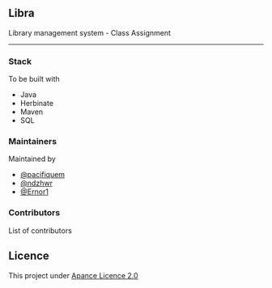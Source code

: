 ## Libra  
Library management system  - 
Class Assignment    
___
### Stack  
To be built with
- Java
- Herbinate 
- Maven
- SQL

 ### Maintainers
 Maintained by 
- [@pacifiquem](https://github.com/pacifiquem)   
- [@ndzhwr](https://github.com/ndzhwr)
- [@Ernor1](https://github.com/Ernor1)


### Contributors
List of contributors  

## Licence
This project under [Apance Licence 2.0](LICENCE)

